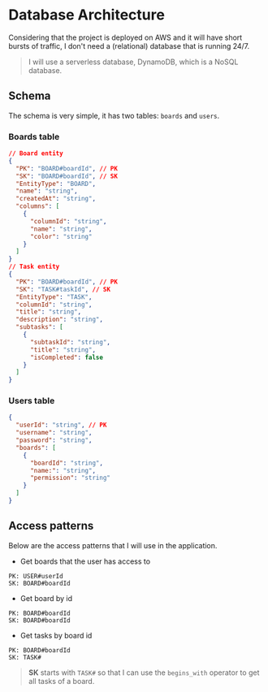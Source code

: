 # Database Architecture

Considering that the project is deployed on AWS and it will have short bursts of traffic, I don't need a (relational) database that is running 24/7.

> I will use a serverless database, DynamoDB, which is a NoSQL database.

## Schema

The schema is very simple, it has two tables: `boards` and `users`.

### Boards table

```json
// Board entity
{
  "PK": "BOARD#boardId", // PK
  "SK": "BOARD#boardId", // SK
  "EntityType": "BOARD",
  "name": "string",
  "createdAt": "string",
  "columns": [
    {
      "columnId": "string",
      "name": "string",
      "color": "string"
    }
  ]
}
// Task entity
{
  "PK": "BOARD#boardId", // PK
  "SK": "TASK#taskId", // SK
  "EntityType": "TASK",
  "columnId": "string",
  "title": "string",
  "description": "string",
  "subtasks": [
    {
      "subtaskId": "string",
      "title": "string",
      "isCompleted": false
    }
  ]
}
```

### Users table

```json
{
  "userId": "string", // PK
  "username": "string",
  "password": "string",
  "boards": [
    {
      "boardId": "string",
      "name:": "string",
      "permission": "string"
    }
  ]
}
```

## Access patterns

Below are the access patterns that I will use in the application.

- Get boards that the user has access to

```
PK: USER#userId
SK: BOARD#boardId
```

- Get board by id

```
PK: BOARD#boardId
SK: BOARD#boardId
```

- Get tasks by board id

```
PK: BOARD#boardId
SK: TASK#
```

> **SK** starts with `TASK#` so that I can use the `begins_with` operator to get all tasks of a board.
